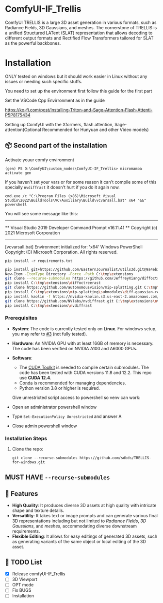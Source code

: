 # ComfyUI-IF_Trellis
ComfyUI TRELLIS is a large 3D asset generation in various formats, such as Radiance Fields, 3D Gaussians, and meshes. The cornerstone of TRELLIS is a unified Structured LATent (SLAT) representation that allows decoding to different output formats and Rectified Flow Transformers tailored for SLAT as the powerful backbones. 


# Installation 
ONLY tested on windows but it should work easier in Linux without any issues or needing such specific stuffs.

You need to set up the environment first
follow this guide for the first part

Set the VSCode Cpp Envirronment as in the guide

https://ko-fi.com/post/Installing-Triton-and-Sage-Attention-Flash-Attenti-P5P8175434

Setting up ComfyUI with the Xformers, flash attention, Sage-attention(Optional Recommended for Hunyuan and other Video models)

<!-- Installation -->
## 📦 Second part of the installation

Activate youur comfy environment
```
(gen) PS D:\ComfyUI\custom_nodes\ComfyUI-IF_Trellis> micromamba activate gen
```
If you haven't set your vars or for some reason it can't compile some of this specially `nvdiffrast`
it doesn't hurt if you do it again now.
```
cmd.exe /c "C:\Program Files (x86)\Microsoft Visual Studio\2022\BuildTools\VC\Auxiliary\Build\vcvarsall.bat" x64 "&&" powershell
```
You will see some message like this:

**********************************************************************
** Visual Studio 2019 Developer Command Prompt v16.11.41
** Copyright (c) 2021 Microsoft Corporation
**********************************************************************
[vcvarsall.bat] Environment initialized for: 'x64'
Windows PowerShell
Copyright (C) Microsoft Corporation. All rights reserved.

```
pip install -r requirements.txt
```

```bash
pip install git+https://github.com/EasternJournalist/utils3d.git@9a4eb15e4021b67b12c460c7057d642626897ec8
New-Item -ItemType Directory -Force -Path C:\tmp\extensions
git clone --recurse-submodules https://github.com/JeffreyXiang/diffoctreerast.git C:\tmp\extensions\diffoctreerast
pip install C:\tmp\extensions\diffoctreerast
git clone https://github.com/autonomousvision/mip-splatting.git C:\tmp\extensions\mip-splatting
pip install C:\tmp\extensions\mip-splatting\submodules\diff-gaussian-rasterization\
pip install kaolin -f https://nvidia-kaolin.s3.us-east-2.amazonaws.com/torch-2.4.0_cu121.html
git clone https://github.com/NVlabs/nvdiffrast.git C:\tmp\extensions\nvdiffrast
pip install C:\tmp\extensions\nvdiffrast
```

### Prerequisites
- **System**: The code is currently tested only on **Linux**.  For windows setup, you may refer to [#3](https://github.com/microsoft/TRELLIS/issues/3) (not fully tested).
- **Hardware**: An NVIDIA GPU with at least 16GB of memory is necessary. The code has been verified on NVIDIA A100 and A6000 GPUs.  
- **Software**:   
  - The [CUDA Toolkit](https://developer.nvidia.com/cuda-toolkit-archive) is needed to compile certain submodules. The code has been tested with CUDA versions 11.8 and 12.2.  This repo use **CUDA 12.4**.
  - [Conda](https://docs.anaconda.com/miniconda/install/#quick-command-line-install) is recommended for managing dependencies.  
  - Python version 3.8 or higher is required. 

  Give unrestricted script access to powershell so venv can work:

- Open an administrator powershell window
- Type `Set-ExecutionPolicy Unrestricted` and answer A
- Close admin powershell window

### Installation Steps
1. Clone the repo:
    ```
    git clone --recurse-submodules https://github.com/sdbds/TRELLIS-for-windows.git
    ```
## MUST HAVE `--recurse-submodules`


## 🌟 Features
- **High Quality**: It produces diverse 3D assets at high quality with intricate shape and texture details.
- **Versatility**: It takes text or image prompts and can generate various final 3D representations including but not limited to *Radiance Fields*, *3D Gaussians*, and *meshes*, accommodating diverse downstream requirements.
- **Flexible Editing**: It allows for easy editings of generated 3D assets, such as generating variants of the same object or local editing of the 3D asset.

<!-- TODO List -->
## 🚧 TODO List
- [x] Release comfyUI-IF_Trellis
- [ ] 3D Viewport 
- [ ] OPT mode
- [ ] Fix BUGS
- [ ] Installation
